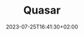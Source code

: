 ---
title: "Quasar"
date: 2023-07-25T16:41:30+02:00
description: 'As soon as Winston had dealt with each of the messages, he clipped his speakwritten corrections to the appropriate copy of the Times and pushed them into the pneumatic tube. '
image: images/cctv.jpeg
draft: true

---